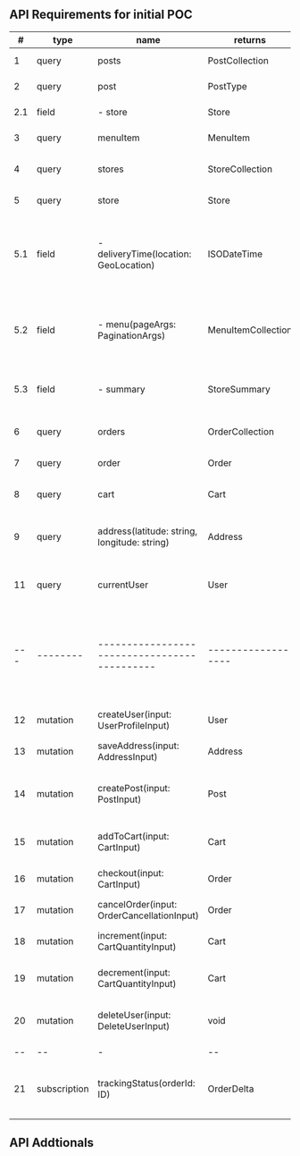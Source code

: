 ## API Requirements for initial POC

| #   | type         | name                                         | returns            | description                                                    |
| --- | ------------ | -------------------------------------------- | ------------------ | -------------------------------------------------------------- |
| 1   | query        | posts                                        | PostCollection     | returns the list of posts                                      |
| 2   | query        | post                                         | PostType           | a single post                                                  |
| 2.1 | field        | - store                                      | Store              | returns a single store                                         |
| 3   | query        | menuItem                                     | MenuItem           | a single menu item                                             |
| 4   | query        | stores                                       | StoreCollection    | returns a list of stores                                       |
| 5   | query        | store                                        | Store              | returns a single store                                         |
| 5.1 | field        | - deliveryTime(location: GeoLocation)        | ISODateTime        | returns the delivery time based on the location from the store |
| 5.2 | field        | - menu(pageArgs: PaginationArgs)             | MenuItemCollection | returns a list of menuItems for the specific store             |
| 5.3 | field        | - summary                                    | StoreSummary       | returns a summary of the store contents                        |
| 6   | query        | orders                                       | OrderCollection    | returns a collection of orders                                 |
| 7   | query        | order                                        | Order              | return a single order                                          |
| 8   | query        | cart                                         | Cart               | return the cart for the user                                   |
| 9   | query        | address(latitude: string, longitude: string) | Address            | returns the address based on lat and long                      |
| 11  | query        | currentUser                                  | User               | returns the current logged in user                             |
| --- | --------     | -------------------------------------------- | ------------------ | -------------------------------------------------------------- |
| 12  | mutation     | createUser(input: UserProfileInput)          | User               | creates a user for the app                                     |
| 13  | mutation     | saveAddress(input: AddressInput)             | Address            | saves an address                                               |
| 14  | mutation     | createPost(input: PostInput)                 | Post               | creates and uploads the blobs and saves a post                 |
| 15  | mutation     | addToCart(input: CartInput)                  | Cart               | creates or updates a cart                                      |
| 16  | mutation     | checkout(input: CartInput)                   | Order              | creates or updates an order                                    |
| 17  | mutation     | cancelOrder(input: OrderCancellationInput)   | Order              | cancels the order                                              |
| 18  | mutation     | increment(input: CartQuantityInput)          | Cart               | increments an item in the cart                                 |
| 19  | mutation     | decrement(input: CartQuantityInput)          | Cart               | decrements an item in the cart                                 |
| 20  | mutation     | deleteUser(input: DeleteUserInput)           | void               | deletes all user data from the system                          |
| --  | --           | -                                            | --                 | -                                                              |
| 21  | subscription | trackingStatus(orderId: ID)                  | OrderDelta         | returns the information that has changed on the order          |

## API Addtionals
